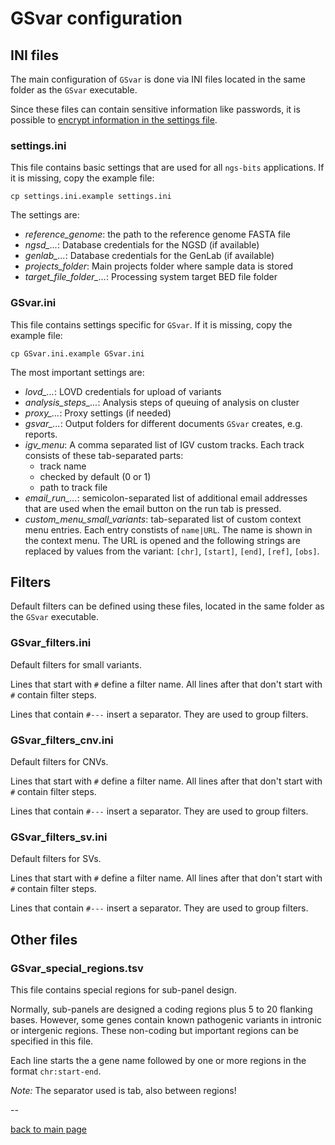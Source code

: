 # GSvar configuration

## INI files

The main configuration of `GSvar` is done via INI files located in the same folder as the `GSvar` executable.

Since these files can contain sensitive information like passwords, it is possible to [encrypt information in the settings file](encrypt_settings.md).

### settings.ini

This file contains basic settings that are used for all `ngs-bits` applications. If it is missing, copy the example file:

`cp settings.ini.example settings.ini`

The settings are:

- *reference_genome*: the path to the reference genome FASTA file
- *ngsd\_...*: Database credentials for the NGSD (if available)
- *genlab\_...*: Database credentials for the GenLab (if available)
- *projects\_folder*: Main projects folder where sample data is stored
- *target\_file\_folder_...*: Processing system target BED file folder

### GSvar.ini

This file contains settings specific for `GSvar`. If it is missing, copy the example file:

`cp GSvar.ini.example GSvar.ini`

The most important settings are:

- *lovd\_...*: LOVD credentials for upload of variants
- *analysis\_steps\_...*: Analysis steps of queuing of analysis on cluster
- *proxy\_...*: Proxy settings (if needed)
- *gsvar\_...*: Output folders for different documents `GSvar` creates, e.g. reports.
- *igv\_menu*: A comma separated list of IGV custom tracks. Each track consists of these tab-separated parts:
	- track name
	- checked by default (0 or 1)
	- path to track file
- *email\_run\_...*: semicolon-separated list of additional email addresses that are used when the email button on the run tab is pressed.
- *custom\_menu\_small\_variants*: tab-separated list of custom context menu entries. Each entry constists of `name|URL`. The name is shown in the context menu. The URL is opened and the following strings are replaced by values from the variant: `[chr]`, `[start]`, `[end]`, `[ref]`, `[obs]`.

## Filters

Default filters can be defined using these files, located in the same folder as the `GSvar` executable.

### GSvar\_filters.ini

Default filters for small variants.  

Lines that start with `#` define a filter name. All lines after that don't start with `#` contain filter steps.  

Lines that contain  `#---` insert a separator. They are used to group filters.

### GSvar\_filters\_cnv.ini

Default filters for CNVs.  

Lines that start with `#` define a filter name. All lines after that don't start with `#` contain filter steps.  

Lines that contain  `#---` insert a separator. They are used to group filters.

### GSvar\_filters\_sv.ini

Default filters for SVs.  

Lines that start with `#` define a filter name. All lines after that don't start with `#` contain filter steps.  

Lines that contain  `#---` insert a separator. They are used to group filters.

## Other files

### GSvar\_special\_regions.tsv

This file contains special regions for sub-panel design.

Normally, sub-panels are designed a coding regions plus 5 to 20 flanking bases. However, some genes contain known pathogenic variants in intronic or intergenic regions. These non-coding but important regions can be specified in this file.

Each line starts the a gene name followed by one or more regions in the format `chr:start-end`.

*Note:* The separator used is tab, also between regions!

--

[back to main page](index.md)

